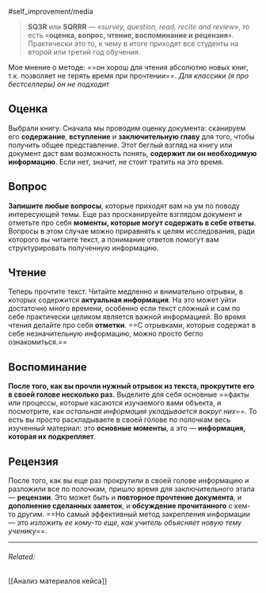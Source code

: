  #self_improvement/media 

> **SQ3R** или **SQRRR** — «*survey, question, read, recite and review*», то есть «**оценка, вопрос, чтение, воспоминание и рецензия**». Практически это то, к чему в итоге приходят все студенты на второй или третий год обучения.

Мое мнение о методе: ==он хорош для чтения абсолютно новых книг, т.к. позволяет не терять время при прочтении==.
*Для классики (я про бестселлеры) он не подходит*

## Оценка

Выбрали книгу. Сначала мы проводим оценку документа: сканируем его **содержание**, **вступление** и **заключительную главу** для того, чтобы получить общее представление. Этот беглый взгляд на книгу или документ даст вам возможность понять, **содержит ли он необходимую информацию**. Если нет, значит, не стоит тратить на это время.

## Вопрос

**Запишите любые вопросы**, которые приходят вам на ум по поводу интересующей темы. Еще раз просканируейте взглядом документ и отметьте про себя **моменты, которые могут содержать в себе ответы**. Вопросы в этом случае можно приравнять к целям исследования, ради которого вы читаете текст, а понимание ответов помогут вам структурировать полученную информацию.

## Чтение

Теперь прочтите текст. Читайте медленно и внимательно отрывки, в которых содержится **актуальная информация**. На это может уйти достаточно много времени, особенно если текст сложный и сам по себе практически целиком является важной информацией. Во время чтения делайте про себя **отметки**. ==С отрывками, которые содержат в себе незначительную информацию, можно просто бегло ознакомиться.== 

## Воспоминание

**После того, как вы прочли нужный отрывок из текста, прокрутите его в своей голове несколько раз.** Выделите для себя основные ==факты или процессы, которые касаются изучаемого вами объекта, и посмотрите, как *остальная информация укладывается вокруг них*==. То есть вы просто раскладываете в своей голове по полочкам весь изученный материал: это **основные моменты**, а это — **информация, которая их подкрепляет**.

## Рецензия

После того, как вы еще раз прокрутили в своей голове информацию и разложили все по полочкам, пришло время для заключительного этапа — **рецензии**. Это может быть и **повторное прочтение документа**, и **дополнение сделанных заметок**, и **обсуждение прочитанного** с кем-то другим. ==Но самый эффективный метод закрепления информации — это *изложить ее кому-то еще, как учитель объясняет новую тему ученику*==.

----
###### Related:
[[Анализ материалов кейса]]